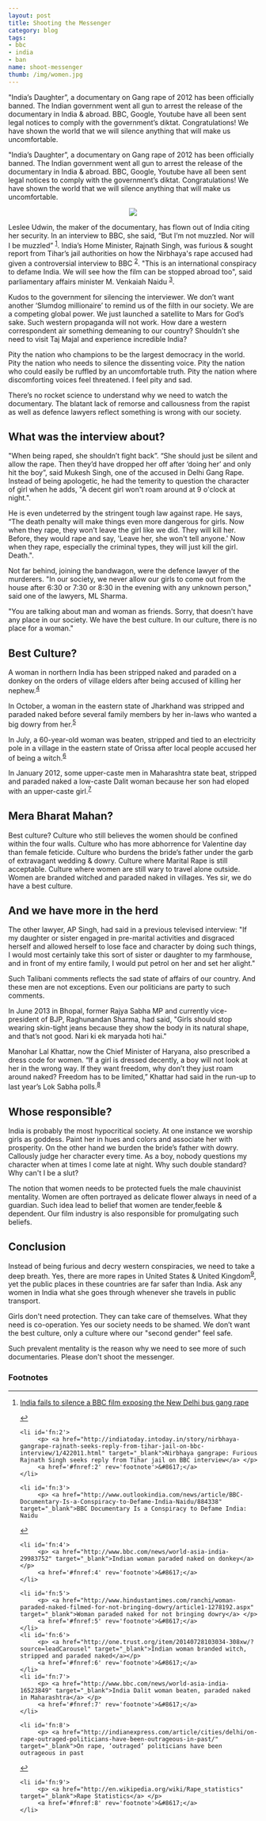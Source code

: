 ```yaml
---
layout: post
title: Shooting the Messenger
category: blog
tags:
- bbc
- india
- ban
name: shoot-messenger
thumb: /img/women.jpg
---
```


<style type="text/css">
.myheading{font-family:Georgia, "Times New Roman", Times, serif;font-size:24px;margin-top:5px;margin-bottom:0;text-align:center;font-weight:400;color:#222}
.mysubheading{font-family:"Lucida Grande", Tahoma;font-size:10px;font-weight:lighter;font-variant:normal;text-transform:uppercase;color:#666;margin-top:10px;text-align:center!important;letter-spacing:.3em}
</style>

"India’s Daughter”, a documentary on Gang rape of 2012 has been officially banned. The Indian government went all gun to arrest the release of the documentary in India & abroad. BBC, Google, Youtube have all been sent legal notices to comply with the government’s diktat. Congratulations! We have shown the world that we will silence anything that will make us uncomfortable.<!-- truncate_here -->


<p>
"India’s Daughter”, a documentary on Gang rape of 2012 has been officially banned. The Indian government went all gun to arrest the release of the documentary in India & abroad. BBC, Google, Youtube have all been sent legal notices to comply with the government’s diktat. Congratulations! We have shown the world that we will silence anything that will make us uncomfortable.
</p>

<p> 
<center>
<img src="{{ root_url }}/img/women.jpg" >
</center>
</p>

<p>Leslee Udwin, the maker of the documentary, has flown out of India citing her security. In an interview to BBC, she said, “But I’m not muzzled. Nor will I be muzzled” <sup id='fnref:1'><a href='#fn:1' rel='footnote'>1</a></sup>. India’s Home Minister, Rajnath Singh, was furious & sought report from Tihar’s jail authorities on how the Nirbhaya's rape accused had given a controversial interview to BBC <sup id='fnref:2'><a href='#fn:2' rel='footnote'>2</a></sup>. "This is an international conspiracy to defame India. We will see how the film can be stopped abroad too", said parliamentary affairs minister M. Venkaiah Naidu <sup id='fnref:3'><a href='#fn:3' rel='footnote'>3</a></sup>.
</p>

Kudos to the government for silencing the interviewer. We don’t want another ‘Slumdog millionaire’ to remind us of the filth in our society. We are a competing global power. We just launched a satellite to Mars for God’s sake. Such western propaganda will not work. How dare a western correspondent air something demeaning to our country? Shouldn’t she need to visit Taj Majal and experience incredible India?

Pity the nation who champions to be the largest democracy in the world. Pity the nation who needs to silence the dissenting voice. Pity the nation who could easily be ruffled by an uncomfortable truth. Pity the nation where discomforting voices feel threatened. I feel pity and sad. 

There’s no rocket science to understand why we need to watch the documentary. The blatant lack of remorse and callousness from the rapist as well as defence lawyers reflect something is wrong with our society.


## What was the interview about?


"When being raped, she shouldn’t fight back”. “She should just be silent and allow the rape. Then they’d have dropped her off after ‘doing her’ and only hit the boy”, said Mukesh Singh, one of the accused in Delhi Gang Rape. Instead of being apologetic, he had the temerity to question the character of girl when he adds, "A decent girl won't roam around at 9 o'clock at night.".

He is even undeterred by the stringent tough law against rape. He says, “The death penalty will make things even more dangerous for girls. Now when they rape, they won't leave the girl like we did. They will kill her. Before, they would rape and say, 'Leave her, she won't tell anyone.' Now when they rape, especially the criminal types, they will just kill the girl. Death.". 

Not far behind, joining the bandwagon, were the defence lawyer of the murderers. "In our society, we never allow our girls to come out from the house after 6:30 or 7:30 or 8:30 in the evening with any unknown person," said one of the lawyers, ML Sharma.

"You are talking about man and woman as friends. Sorry, that doesn't have any place in our society. We have the best culture. In our culture, there is no place for a woman."

## Best Culture?

<p>A woman in northern India has been stripped naked and paraded on a donkey on the orders of village elders after being accused of killing her nephew.<sup id='fnref:4'><a href='#fn:4' rel='footnote'>4</a></sup></p>

<p>In October, a woman in the eastern state of Jharkhand was stripped and paraded naked before several family members by her in-laws who wanted a big dowry from her.<sup id='fnref:5'><a href='#fn:5' rel='footnote'>5</a></sup></p>

<p> In July, a 60-year-old woman was beaten, stripped and tied to an electricity pole in a village in the eastern state of Orissa after local people accused her of being a witch.<sup id='fnref:6'><a href='#fn:6' rel='footnote'>6</a></sup></p>

<p>In January 2012, some upper-caste men in Maharashtra state beat, stripped and paraded naked a low-caste Dalit woman because her son had eloped with an upper-caste girl.<sup id='fnref:7'><a href='#fn:7' rel='footnote'>7</a></sup></p>

## Mera Bharat Mahan?

Best culture? Culture who still believes the women should be confined within the four walls. Culture who has more abhorrence for Valentine day than female feticide. Culture who burdens the bride’s father under the garb of extravagant wedding & dowry. Culture where Marital Rape is still acceptable. Culture where women are still wary to travel alone outside. Women are branded witched and paraded naked in villages. Yes sir, we do have a best culture.

## And we have more in the herd

The other lawyer, AP Singh, had said in a previous televised interview: "If my daughter or sister engaged in pre-marital activities and disgraced herself and allowed herself to lose face and character by doing such things, I would most certainly take this sort of sister or daughter to my farmhouse, and in front of my entire family, I would put petrol on her and set her alight."

Such Talibani comments reflects the sad state of affairs of our country. And these men are not exceptions. Even our politicians are party to such comments. 

In June 2013 in Bhopal, former Rajya Sabha MP and currently vice-president of BJP, Raghunandan Sharma, had said, "Girls should stop wearing skin-tight jeans because they show the body in its natural shape, and that’s not good. Nari ki ek maryada hoti hai."

<p>Manohar Lal Khattar, now the Chief Minister of Haryana, also prescribed a dress code for women. “If a girl is dressed decently, a boy will not look at her in the wrong way. If they want freedom, why don’t they just roam around naked? Freedom has to be limited,” Khattar had said in the run-up to last year’s Lok Sabha polls.<sup id='fnref:8'><a href='#fn:8' rel='footnote'>8</a></sup></p>

## Whose responsible? 

India is probably the most hypocritical society. At one instance we worship girls as goddess. Paint her in hues and colors and associate her with prosperity. On the other hand we burden the bride’s father with dowry. Callously judge her character every time. As a boy, nobody questions my character when at times I come late at night. Why such double standard? Why can't I be a slut? 

The notion that women needs to be protected fuels the male chauvinist mentality. Women are often portrayed as delicate flower always in need of a guardian. Such idea lead to belief that women are tender,feeble & dependent. Our film industry is also responsible for promulgating such beliefs.


## Conclusion

<p>Instead of being furious and decry western conspiracies, we need to take a deep breath. Yes, there are more rapes in United States & United Kingdom<sup id='fnref:9'><a href='#fn:9' rel='footnote'>9</a></sup>, yet the public places in these countries are far safer than India. Ask any women in India what she goes through whenever she travels in public transport. 
</p> 

Girls don't need protection. They can take care of themselves. What they need is co-operation. Yes our society needs to be shamed. We don’t want the best culture, only a culture where our "second gender" feel safe. 

Such prevalent mentality is the reason why we need to see more of such documentaries. Please don't shoot the messenger.


<div class='footnotes'><h3>Footnotes</h3><hr />
  <ol>
    <li id='fn:1'>
         <p> <a href="http://www.washingtonpost.com/news/morning-mix/wp/2015/03/06/inside-indias-failure-to-silence-a-film-exposing-the-new-delhi-bus-gang-rape/" target="_blank">India fails to silence a BBC film exposing the New Delhi bus gang rape</a> </p>
         <a href='#fnref:1' rev='footnote'>&#8617;</a>
    </li>

    <li id='fn:2'>
         <p> <a href="http://indiatoday.intoday.in/story/nirbhaya-gangrape-rajnath-seeks-reply-from-tihar-jail-on-bbc-interview/1/422011.html" target="_blank">Nirbhaya gangrape: Furious Rajnath Singh seeks reply from Tihar jail on BBC interview</a> </p>
         <a href='#fnref:2' rev='footnote'>&#8617;</a>
    </li>

    <li id='fn:3'>
         <p> <a href="http://www.outlookindia.com/news/article/BBC-Documentary-Is-a-Conspiracy-to-Defame-India-Naidu/884338" target="_blank">BBC Documentary Is a Conspiracy to Defame India: Naidu
</a> </p>
         <a href='#fnref:3' rev='footnote'>&#8617;</a>
    </li>

    <li id='fn:4'>
         <p> <a href="http://www.bbc.com/news/world-asia-india-29983752" target="_blank">Indian woman paraded naked on donkey</a> </p>
         <a href='#fnref:4' rev='footnote'>&#8617;</a>
    </li>

    <li id='fn:5'>
         <p> <a href="http://www.hindustantimes.com/ranchi/woman-paraded-naked-filmed-for-not-bringing-dowry/article1-1278192.aspx" target="_blank">Woman paraded naked for not bringing dowry</a> </p>
         <a href='#fnref:5' rev='footnote'>&#8617;</a>
    </li>
    <li id='fn:6'>
         <p> <a href="http://one.trust.org/item/20140728103034-308xw/?source=leadCarousel" target="_blank">Indian woman branded witch, stripped and paraded naked</a></p>
         <a href='#fnref:6' rev='footnote'>&#8617;</a>
    </li>
    <li id='fn:7'>
         <p> <a href="http://www.bbc.com/news/world-asia-india-16523849" target="_blank">India Dalit woman beaten, paraded naked in Maharashtra</a> </p>
         <a href='#fnref:7' rev='footnote'>&#8617;</a>
    </li>

    <li id='fn:8'>
         <p> <a href="http://indianexpress.com/article/cities/delhi/on-rape-outraged-politicians-have-been-outrageous-in-past/" target="_blank">On rape, ‘outraged’ politicians have been outrageous in past
</a> </p>
         <a href='#fnref:8' rev='footnote'>&#8617;</a>
    </li>

    <li id='fn:9'>
         <p> <a href="http://en.wikipedia.org/wiki/Rape_statistics" target="_blank">Rape Statistics</a> </p>
         <a href='#fnref:8' rev='footnote'>&#8617;</a>
    </li>


  </ol>


